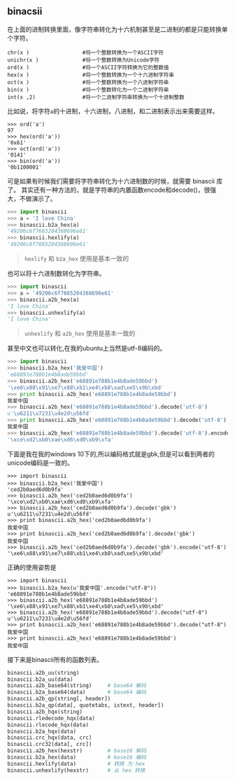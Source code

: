 ## binacsii

在上面的进制转换里面，像字符串转化为十六机制甚至是二进制的都是只能转换单个字符。

```
chr(x )                 #将一个整数转换为一个ASCII字符
unichr(x )              #将一个整数转换为Unicode字符
ord(x )                 #将一个ASCII字符转换为它的整数值
hex(x )                 #将一个整数转换为一个十六进制字符串
oct(x )                 #将一个整数转换为一个八进制字符串
bin(x )                 #将一个整数转化为一个二进制字符串
int(x ,2)               #将一个二进制字符串转换为一个十进制整数
```

比如说，将字符`a`的十进制，十六进制，八进制，和二进制表示出来需要这样。

```
>>> ord('a')
97
>>> hex(ord('a'))
'0x61'
>>> oct(ord('a'))
'0141'
>>> bin(ord('a'))
'0b1100001'
```

可是如果有时候我们需要将字符串转化为十六进制数的时候，就需要 binascii 库了。
其实还有一种方法的，就是字符串的内置函数encode和decode()，很强大，不做演示了。

```python
>>> import binascii
>>> a = 'I love China'
>>> binascii.b2a_hex(a)
'49206c6f7665204368696e61'
>>> binascii.hexlify(a)
'49206c6f7665204368696e61'
```

> `hexlify` 和 `b2a_hex` 使用是基本一致的

也可以将十六进制数转化为字符串。

```python
>>> import binascii
>>> a = '49206c6f7665204368696e61'
>>> binascii.a2b_hex(a)
'I love China'
>>> binascii.unhexlify(a)
'I love China'
```

> `unhexlify` 和 `a2b_hex` 使用是基本一致的


甚至中文也可以转化,在我的ubuntu上当然是utf-8编码的。

```python
>>> import binascii
>>> binascii.b2a_hex('我爱中国')
'e68891e788b1e4b8ade59bbd'
>>> binascii.a2b_hex('e68891e788b1e4b8ade59bbd')
'\xe6\x88\x91\xe7\x88\xb1\xe4\xb8\xad\xe5\x9b\xbd'
>>> print binascii.a2b_hex('e68891e788b1e4b8ade59bbd')
我爱中国
>>> binascii.a2b_hex('e68891e788b1e4b8ade59bbd').decode('utf-8')
u'\u6211\u7231\u4e2d\u56fd'
>>> print binascii.a2b_hex('e68891e788b1e4b8ade59bbd').decode('utf-8')
我爱中国
>>> binascii.a2b_hex('e68891e788b1e4b8ade59bbd').decode('utf-8').encode('gbk')
'\xce\xd2\xb0\xae\xd6\xd0\xb9\xfa'
```

下面是我在我的windows 10下的,所以编码格式就是gbk,但是可以看到两者的unicode编码是一致的。

```
>>> import binascii
>>> binascii.b2a_hex('我爱中国')
'ced2b0aed6d0b9fa'
>>> binascii.a2b_hex('ced2b0aed6d0b9fa')
'\xce\xd2\xb0\xae\xd6\xd0\xb9\xfa'
>>> binascii.a2b_hex('ced2b0aed6d0b9fa').decode('gbk')
u'\u6211\u7231\u4e2d\u56fd'
>>> print binascii.a2b_hex('ced2b0aed6d0b9fa')
我爱中国
>>> print binascii.a2b_hex('ced2b0aed6d0b9fa').decode('gbk')
我爱中国
>>> binascii.a2b_hex('ced2b0aed6d0b9fa').decode('gbk').encode('utf-8')
'\xe6\x88\x91\xe7\x88\xb1\xe4\xb8\xad\xe5\x9b\xbd'
```

正确的使用姿势是

```
>>> import binascii
>>> binascii.b2a_hex(u'我爱中国'.encode("utf-8"))
'e68891e788b1e4b8ade59bbd'
>>> binascii.a2b_hex('e68891e788b1e4b8ade59bbd')
'\xe6\x88\x91\xe7\x88\xb1\xe4\xb8\xad\xe5\x9b\xbd'
>>> binascii.a2b_hex('e68891e788b1e4b8ade59bbd').decode("utf-8")
u'\u6211\u7231\u4e2d\u56fd'
>>> print binascii.a2b_hex('e68891e788b1e4b8ade59bbd').decode("utf-8")
我爱中国
>>> print binascii.a2b_hex('e68891e788b1e4b8ade59bbd')
我爱中国
```

接下来是binascii所有的函数列表。

```python
binascii.a2b_uu(string)
binascii.b2a_uu(data)
binascii.a2b_base64(string)     # base64 解码
binascii.b2a_base64(data)       # base64 编码
binascii.a2b_qp(string[, header])
binascii.b2a_qp(data[, quotetabs, istext, header])
binascii.a2b_hqx(string)
binascii.rledecode_hqx(data)
binascii.rlecode_hqx(data)
binascii.b2a_hqx(data)
binascii.crc_hqx(data, crc)
binascii.crc32(data[, crc])
binascii.a2b_hex(hexstr)        # base16 解码
binascii.b2a_hex(data)          # base16 编码
binascii.hexlify(data)          # 转换 为 hex
binascii.unhexlify(hexstr)      # 从 hex 转换
```
